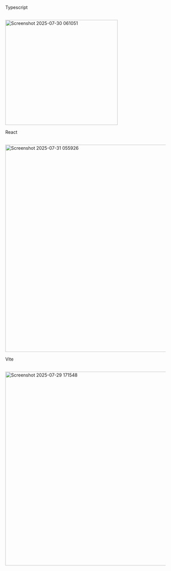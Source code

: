 Typescript

<br>

<img width="353" height="330" alt="Screenshot 2025-07-30 061051" src="https://github.com/user-attachments/assets/0e10a504-c8aa-4f4e-b063-ddfd7b642e90" />

<br>

React

<br>

<img width="567" height="651" alt="Screenshot 2025-07-31 055926" src="https://github.com/user-attachments/assets/55bd252d-524b-4f4d-a0a9-11cd3ecd556f" />

<br>

Vite

<br>

<img width="613" height="609" alt="Screenshot 2025-07-29 171548" src="https://github.com/user-attachments/assets/7ae771e7-ae49-4505-a004-8132cd435c89" />
